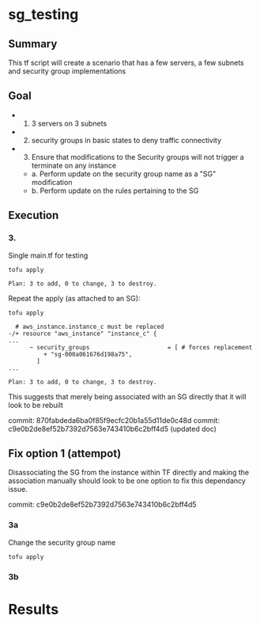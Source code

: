 # sg_testing

## Summary
This tf script will create a scenario that has a few servers, a few subnets and security group implementations 

## Goal
- 1. 3 servers on 3 subnets
- 2. security groups in basic states to deny traffic connectivity
- 3. Ensure that modifications to the Security groups will not trigger a terminate on any instance
  - a. Perform update on the security group name as a "SG" modification
  - b. Perform update on the rules pertaining to the SG

## Execution
### 3.
Single main.tf for testing

`tofu apply`

```
Plan: 3 to add, 0 to change, 3 to destroy.
```

Repeat the apply (as attached to an SG):

`tofu apply`

```
  # aws_instance.instance_c must be replaced
-/+ resource "aws_instance" "instance_c" {
...
      ~ security_groups                      = [ # forces replacement
          + "sg-000a061676d198a75",
        ]
...
```

```
Plan: 3 to add, 0 to change, 3 to destroy.
```

This suggests that merely being associated with an SG directly that it will look to be rebuilt

commit: 870fabdeda6ba0f85f9ecfc20b1a55d11de0c48d
commit: c9e0b2de8ef52b7392d7563e743410b6c2bff4d5 (updated doc)


## Fix option 1 (attempot)
Disassociating the SG from the instance within TF directly and making the association manually should look to be one option to fix this
dependancy issue. 

commit: c9e0b2de8ef52b7392d7563e743410b6c2bff4d5





### 3a
Change the security group name

`tofu apply`

### 3b

# Results


